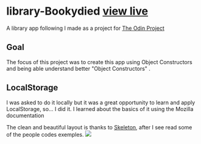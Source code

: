 # library-Bookydied [view live](https://davecarrijo.github.io/Library-Bookyfied/)

A library app following I made as a project for [The Odin Project](https://www.theodinproject.com/)

## Goal

The focus of this project was to create this app using Object Constructors and
being able understand better "Object Constructors" .

## LocalStorage

I was asked to do it locally but it was a great opportunity to learn and apply
LocalStorage, so... I did it. I learned about the basics of it using the Mozilla documentation

The clean and beautiful layout is thanks to [Skeleton](http://getskeleton.com/), after I see read some of the people codes exemples.
<img src="https://i.imgur.com/qEkE5YV.png">
